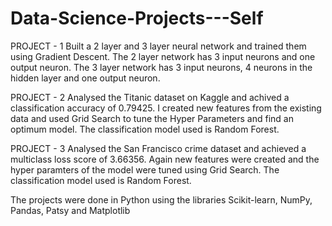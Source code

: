 # Data-Science-Projects---Self

PROJECT - 1
Built a 2 layer and 3 layer neural network and trained them using Gradient Descent. The 2 layer network has 3 input neurons and one output neuron.
The 3 layer network has 3 input neurons, 4 neurons in the hidden layer and one output neuron. 

PROJECT - 2
Analysed the Titanic dataset on Kaggle and achived a classification accuracy of 0.79425. I created new features from the existing data and used Grid Search to tune the Hyper Parameters and find an optimum model. The classification model used is Random Forest.

PROJECT - 3
Analysed the San Francisco crime dataset and achieved a multiclass loss score of 3.66356. Again new features were created and the hyper paramters of the model were tuned using Grid Search. The classification model used is Random Forest.

The projects were done in Python using the libraries Scikit-learn, NumPy, Pandas, Patsy and Matplotlib
